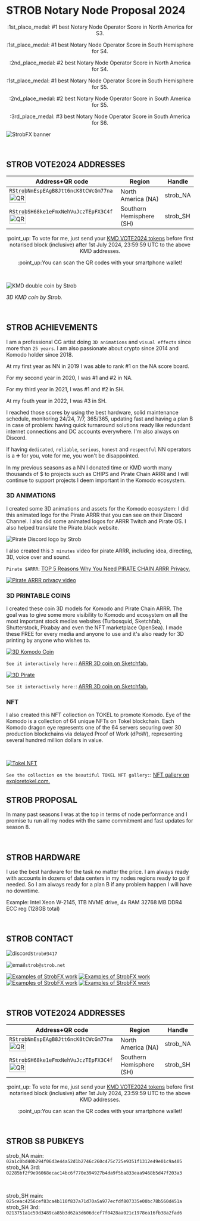 # STROB Notary Node Proposal 2024

<p align="center">
:1st_place_medal: #1 best Notary Node Operator Score in North America for S3.
 </p>
<p align="center">
:1st_place_medal: #1 best Notary Node Operator Score in South Hemisphere for S4.
</p>
<p align="center">
:2nd_place_medal: #2 best Notary Node Operator Score in North America for S4.
</p>
<p align="center">
:1st_place_medal: #1 best Notary Node Operator Score in South Hemisphere for S5.
</p>
<p align="center">
:2nd_place_medal: #2 best Notary Node Operator Score in South America for S5.
</p>
<p align="center">
:3rd_place_medal: #3 best Notary Node Operator Score in South America for S6.
</p>

![StrobFX banner](https://drive.google.com/uc?export=view&id=1pGUrWOPGNMZDJUCCXyhLLV7R0RZjQtQx)

<br>


## STROB VOTE2024 ADDRESSES

| Address+QR code  | Region | Handle |
| ------------- | ------------- | ------------- |
| ```RStrobNmEspEAgB8Jtt6ncK8tCWcGm77na``` <img src="https://drive.google.com/uc?export=view&id=16mt8GLbh7GuiphYqh0KLpEL_AiM5bqHg" width=40% height=40% alt=QR code>  | North America (NA)  | strob_NA |
| ```RStrobSH68ke1eFmxNehVuJczTEpFX3C4f``` <img src="https://drive.google.com/uc?export=view&id=1yonOIJz8Wg4bdPcc3eDKtEXggDGh4Bu9" width=40% height=40% alt=QR code>  | Southern Hemisphere (SH)  | strob_SH |

<p align="center">
:point_up: To vote for me, just send your <a href="https://github.com/KomodoPlatform/dPoW/blob/dev/doc/bible.md#the-notary-node-election-process">KMD VOTE2024 tokens</a> before first notarised block (inclusive) after 1st July 2024, 23:59:59 UTC to the above KMD addresses.
</p>

<p align="center">
:point_up:You can scan the QR codes with your smartphone wallet!
</p>

<br>


![KMD double coin by Strob](https://drive.google.com/uc?export=view&id=13pWX0X3SZLUDaCYLTgBZNlOskaDMDdBZ)

*3D KMD coin by Strob.*

<br>


## STROB ACHIEVEMENTS

I am a professional CG artist doing `3D animations` and `visual effects` since more than `25 years`. I am also passionate about crypto since 2014 and Komodo holder since 2018.

At my first year as NN in 2019 I was able to rank #1 on the NA score board.

For my second year in 2020, I was #1 and #2 in NA.

For my third year in 2021, I was #1 and #2 in SH.

At my fouth year in 2022, I was #3 in SH.

I reached those scores by using the best hardware, solid maintenance schedule, monitoring 24/24, 7/7, 365/365, updating fast and having a plan B in case of problem: having quick turnaround solutions ready like redundant internet connections and DC accounts everywhere. I'm also always on Discord.

If having `dedicated`, `reliable`, `serious`, `honest` and `respectful` NN operators is a :heavy_plus_sign: for you, vote for me, you won't be disappointed.

In my previous seasons as a NN I donated time or KMD worth many thousands of $ to projects such as CHIPS and Pirate Chain ARRR and I will continue to support projects I deem important in the Komodo ecosystem.


### 3D ANIMATIONS

I created some 3D animations and assets for the Komodo ecosystem:
I did this animated logo for the Pirate ARRR that you can see on their Discord Channel. I also did some animated logos for ARRR Twitch and Pirate OS. I also helped translate the Pirate.black website.

![Pirate Discord logo by Strob](https://drive.google.com/uc?export=view&id=1AkcwUnNPHveAINBWobI4tBGRfsjbx8H6 "Pirate gif by Strob")


I also created this `3 minutes` video for pirate ARRR, including idea, directing, 3D, voice over and sound.

`Pirate $ARRR`: <a href="https://www.youtube.com/watch?v=jWLLgYkouqE">TOP 5 Reasons Why You Need PIRATE CHAIN ARRR Privacy.</a>

[![Pirate ARRR privacy video](https://drive.google.com/uc?export=view&id=1oNnJChpwzQKLGs4CQqZxtG6JhpE_OZEA)](https://www.youtube.com/watch?v=jWLLgYkouqE)


### 3D PRINTABLE COINS

I created these coin 3D models for Komodo and Pirate Chain ARRR. The goal was to give some more visibility to Komodo and ecosystem on all the most important stock medias websites (Turbosquid, Sketchfab, Shutterstock, Pixabay and even the NFT marketplace OpenSea). I made these FREE for every media and anyone to use and it's also ready for 3D printing by anyone who wishes to.

[![3D Komodo Coin](https://drive.google.com/uc?export=view&id=1zvzpwps36xuyqihnxFTsR-TOAHZ1R_-v)](https://sketchfab.com/3d-models/komodo-season-5-2021-commemorative-coin-cbca7f642bbd4ad4a3a7289df7c69c77)
 
`See it interactively here:`: <a href="https://sketchfab.com/3d-models/komodo-season-5-2021-commemorative-coin-cbca7f642bbd4ad4a3a7289df7c69c77">ARRR 3D coin on Sketchfab.</a>

[![3D Pirate](https://drive.google.com/uc?export=view&id=1A_kedWOMhEL3CT1-TWApE1OcQrG3_dE8)](https://www.turbosquid.com/3d-models/3d-pirate-chain-coin-arrr-model-1876405)
 
`See it interactively here:`: <a href="https://sketchfab.com/3d-models/pirate-chain-coin-arrr-68c3ce58eb4649fbae9a52ac803fb884">ARRR 3D coin on Sketchfab.</a>


### NFT

I also created this NFT collection on TOKEL to promote Komodo. Eye of the Komodo is a collection of 64 unique NFTs on Tokel blockchain. Each Komodo dragon eye represents one of the 64 servers securing over 30 production blockchains via delayed Proof of Work (dPoW), representing several hundred million dollars in value.

<br>

[![Tokel NFT](https://drive.google.com/uc?export=view&id=1Q2PtPzjuRKwsdEy7SfTPZ_uLlzx7xhyi)](https://exploretokel.com/explore?collection=eye-of-the-komodo&page=1)

`See the collection on the beautiful TOKEL NFT gallery:`: <a href="https://exploretokel.com/explore?collection=eye-of-the-komodo&page=1">NFT gallery on exploretokel.com.</a>


## STROB PROPOSAL
In many past seasons I was at the top in terms of node performance and I promise tu run all my nodes with the same commitment and fast updates for season 8.

<br>

## STROB HARDWARE
I use the best hardware for the task no matter the price. I am always ready with accounts in dozens of data centers in my nodes regions ready to go if needed. So I am always ready for a plan B if any problem happen I will have no downtime.

Example: Intel Xeon W-2145, 1TB NVME drive, 4x RAM 32768 MB DDR4 ECC reg (128GB total)
 
<br>

## STROB CONTACT
![discord](https://drive.google.com/uc?export=view&id=1aU-Z7v1Ovl5LjpvC2FjiP9yL6TnPdj8D)`Strob#3417`

![email](https://drive.google.com/uc?export=view&id=1w9kGs4AbREnMCOASEF4JO26ckPGvPa1s)`strob@strob.net`

[![Examples of StrobFX work](https://drive.google.com/uc?export=view&id=168bCh2qonDM7I1hv1Pp8m9Ius83Fr0zj)](https://www.artstation.com/strob)
[![Examples of StrobFX work](https://drive.google.com/uc?export=view&id=10OUIx20aW6IWktAxblGWYnAZdIEw85BF)](https://www.imdb.com/name/nm1637450/)
[![Examples of StrobFX work](https://drive.google.com/uc?export=view&id=1mlPN7KTmSg8Mp59eWHkpO5e9KuIO7D2W)](http://vimeo.com/user1353159)
[![Examples of StrobFX work](https://drive.google.com/uc?export=view&id=1P09CjphytjKPWXKXK3awYO7Ui64yB47U)](http://www.youtube.com/user/STROBdotNET)

<br>

## STROB VOTE2024 ADDRESSES

| Address+QR code  | Region | Handle |
| ------------- | ------------- | ------------- |
| ```RStrobNmEspEAgB8Jtt6ncK8tCWcGm77na``` <img src="https://drive.google.com/uc?export=view&id=16mt8GLbh7GuiphYqh0KLpEL_AiM5bqHg" width=40% height=40% alt=QR code>  | North America (NA)  | strob_NA |
| ```RStrobSH68ke1eFmxNehVuJczTEpFX3C4f``` <img src="https://drive.google.com/uc?export=view&id=1yonOIJz8Wg4bdPcc3eDKtEXggDGh4Bu9" width=40% height=40% alt=QR code>  | Southern Hemisphere (SH)  | strob_SH |

<p align="center">
:point_up: To vote for me, just send your <a href="https://github.com/KomodoPlatform/dPoW/blob/dev/doc/bible.md#the-notary-node-election-process">KMD VOTE2024 tokens</a> before first notarised block (inclusive) after 1st July 2024, 23:59:59 UTC to the above KMD addresses.
</p>

<p align="center">
:point_up:You can scan the QR codes with your smartphone wallet!
</p>

<br>

## STROB S8 PUBKEYS

strob_NA main: `02a1c0bd40b294f06d3e44a52d1b2746c260c475c725e9351f1312e49e01c9a405`
<br>
strob_NA 3rd: `02285bf2f9e96068ecac14bc6f770e394927b4da9f5ba833eaa9468b5d47f203a3`

<br>

strob_SH main: `025ceac4256cef83ca4b110f837a71d70a5a977ecfdf807335e00bc78b560d451a`
<br>
strob_SH 3rd: `0213751a1c59d3489ca85b3d62a3d606dcef7f0428aa021c1978ea16fb38a2fad6`

<br>

